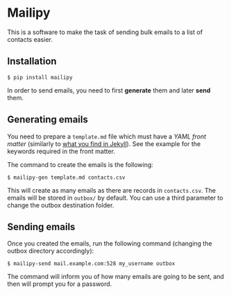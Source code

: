 # Mailipy

This is a software to make the task of sending bulk emails to a list of contacts
easier.

## Installation

    $ pip install mailipy

In order to send emails, you need to first **generate** them and later **send**
them.

## Generating emails

You need to prepare a `template.md` file which must have a _YAML front matter_
(similarly to [what you find in
Jekyll](https://jekyllrb.com/docs/front-matter/)). See the example for the
keywords required in the front matter.

The command to create the emails is the following:

    $ mailipy-gen template.md contacts.csv

This will create as many emails as there are records in `contacts.csv`. The
emails will be stored in `outbox/` by default. You can use a third parameter to
change the outbox destination folder.

## Sending emails

Once you created the emails, run the following command (changing the outbox
directory accordingly):

    $ mailipy-send mail.example.com:528 my_username outbox

The command will inform you of how many emails are going to be sent, and then
will prompt you for a password.
